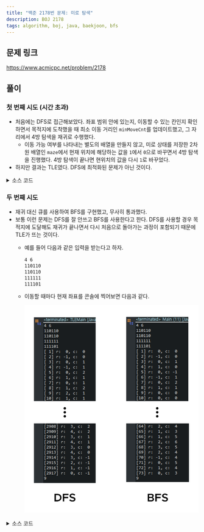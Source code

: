 ```yaml
---
title: "백준 2178번 문제: 미로 탐색"
description: BOJ 2178
tags: algorithm, boj, java, baekjoon, bfs
---
```


## 문제 링크

https://www.acmicpc.net/problem/2178

## 풀이

### 첫 번째 시도 (시간 초과)

- 처음에는 DFS로 접근해보았다. 좌표 범위 안에 있는지, 이동할 수 있는 칸인지 확인하면서 목적지에 도착했을 때 최소 이동 거리인 `minMoveCnt`를 업데이트했고, 그 자리에서 4방 탐색을 재귀로 수행했다.
  - 이동 가능 여부를 나타내는 별도의 배열을 만들지 않고, 미로 상태를 저장한 2차원 배열인 `maze`에서 현재 위치에 해당하는 값을 `1`에서 `0`으로 바꾸면서 4방 탐색을 진행했다. 4방 탐색이 끝나면 현위치의 값을 다시 `1`로 바꾸었다.
- 하지만 결과는 TLE였다. DFS에 최적화된 문제가 아닌 것이다.

<details>
<summary>소스 코드</summary>
<div markdown="1">

```java
import java.io.BufferedReader;
import java.io.IOException;
import java.io.InputStreamReader;
import java.util.StringTokenizer;

/**
 * 백준 2178번: 미로 탐색
 */
public class Main {
    private static int[][] maze;
    private static int[] dr = {-1, 0, 1, 0};	// y 좌표에 대한 델타값 (위에서부터 시계 방향)
    private static int[] dc = {0, 1, 0, -1};	// x 좌표에 대한 델타값 (위에서부터 시계 방향)
    private static int minMoveCnt, n, m;
    
    public static void main(String[] args) throws IOException {
        BufferedReader br = new BufferedReader(new InputStreamReader(System.in));
        StringTokenizer st = new StringTokenizer(br.readLine());

        n = Integer.parseInt(st.nextToken());
        m = Integer.parseInt(st.nextToken());
        
        maze = new int[n][m];
        minMoveCnt = n * m;
        
        // 미로 초기화
        for (int i = 0; i < n; i++) {
            String row = br.readLine();
            for (int j = 0; j < m; j++) {
                maze[i][j] = row.charAt(j) - '0';
            }
        }
        
        // 시작점에서 재귀 호출 시작
        move(0, 0, 1);
        
        System.out.println(minMoveCnt);
        br.close();
    }
    
    public static void move(int r, int c, int cnt) {
        // 좌표를 벗어나면 리턴
        if (r < 0 || r >= n || c < 0 || c >= m) return;
        
        // 이동할 수 있는 칸(1)이 아니면 리턴
        if (maze[r][c] == 0) return;
        
        // 목적지에 도착하면 minMoveCnt 갱신 후 리턴
        if (r == n - 1 && c == m - 1) {
            minMoveCnt = Math.min(minMoveCnt, cnt);
            return;
        }
        
        // 현재 위치를 중복해서 이동하지 않도록 0으로 표시
        maze[r][c] = 0;
        
        // 네 방향으로 재귀 호출
        for (int i = 0; i < 4; i++) {
            move(r + dr[i], c + dc[i], cnt + 1);
        }
        
        // 0으로 표시한 현재 위치를 다시 1로 표시
        maze[r][c] = 1;
    }
}

```

</div>
</details>

### 두 번째 시도

- 재귀 대신 큐를 사용하여 BFS를 구현했고, 무사히 통과했다.
- 보통 이런 문제는 DFS를 잘 안쓰고 BFS를 사용한다고 한다. DFS를 사용할 경우 목적지에 도달해도 재귀가 끝나면서 다시 처음으로 돌아가는 과정이 포함되기 때문에 TLE가 뜨는 것이다. 
  - 예를 들어 다음과 같은 입력을 받는다고 하자.
    ```
    4 6
    110110
    110110
    111111
    111101
    ```
  - 이동할 때마다 현재 좌표를 콘솔에 찍어보면 다음과 같다.

    ![DFS vs. BFS](/images/220213-boj-2178.png)

<details>
<summary>소스 코드</summary>
<div markdown="1">

```java
import java.io.BufferedReader;
import java.io.IOException;
import java.io.InputStreamReader;
import java.util.LinkedList;
import java.util.Queue;
import java.util.StringTokenizer;

/**
 * 백준 2178번: 미로 탐색
 */
public class Main {
    public static void main(String[] args) throws IOException {
        BufferedReader br = new BufferedReader(new InputStreamReader(System.in));
        StringTokenizer st = new StringTokenizer(br.readLine());

        int n = Integer.parseInt(st.nextToken());
        int m = Integer.parseInt(st.nextToken());
        
        int[][] maze = new int[n][m];
        boolean[][] visited = new boolean[n][m];
        int minMoveCnt = n * m;
        
        int[] dr = {-1, 0, 1, 0};	// y 좌표에 대한 델타값 (위에서부터 시계 방향)
        int[] dc = {0, 1, 0, -1};	// x 좌표에 대한 델타값 (위에서부터 시계 방향)
        
        // 미로 초기화
        for (int i = 0; i < n; i++) {
            String row = br.readLine();
            for (int j = 0; j < m; j++) {
                maze[i][j] = row.charAt(j) - '0';
            }
        }
        
        // BFS를 사용한 방법
        Queue<int[]> queue = new LinkedList<>();
        queue.offer(new int[] {0, 0, 1});
        
        while (!queue.isEmpty()) {
            int[] curr = queue.poll();
            int r = curr[0];
            int c = curr[1];
            int cnt = curr[2];
            
            // 좌표를 벗어나면 다음 원소 추출
            if (r < 0 || r >= n || c < 0 || c >= m) continue;
            
            // 이동할 수 있는 칸(1)이 아니거나 이미 방문했으면 다음 원소 추출
            if (maze[r][c] == 0 || visited[r][c]) continue;
            
            // 현재 위치를 중복해서 이동하지 않도록 표시
            visited[r][c] = true;
            
            // 목적지에 도착하면 minMoveCnt 갱신 후 다음 원소 추출
            if (r == n - 1 && c == m - 1) {
                minMoveCnt = Math.min(minMoveCnt, cnt);
                continue;
            }
            
            // 인접 4방향을 큐에 추가
            for (int i = 0; i < 4; i++) {
                queue.offer(new int[] {r + dr[i], c + dc[i], cnt + 1});
            }
        }
        
        System.out.println(minMoveCnt);
        br.close();
    }
}
```

</div>
</details>
